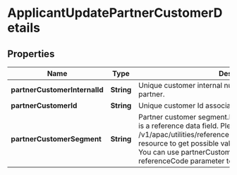 # ApplicantUpdatePartnerCustomerDetails

## Properties
Name | Type | Description | Notes
------------ | ------------- | ------------- | -------------
**partnerCustomerInternalId** | **String** | Unique customer internal number associated with the partner. |  [optional]
**partnerCustomerId** | **String** | Unique customer Id associated with the partner |  [optional]
**partnerCustomerSegment** | **String** | Partner customer segment.Partner customer segment.This is a reference data field. Please use /v1/apac/utilities/referenceData/{partnerCustomerSegment} resource to get possible value of this field with description. You can use partnerCustomerSegment field name as the referenceCode parameter to retrieve the values. |  [optional]
